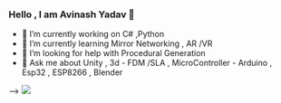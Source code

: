 ### Hello , I am Avinash Yadav 👋


- 🔭 I’m currently working on C# ,Python 
- 🌱 I’m currently learning Mirror Networking , AR /VR 
- 🤔 I’m looking for help with Procedural Generation 
- 💬 Ask me about Unity , 3d - FDM /SLA  , MicroController - Arduino , Esp32 , ESP8266  , Blender 

-->
<img src="https://github-readme-stats.vercel.app/api?username=Avin19&&show_icons=true&title_color=66ff33&icon_color=bb2ade&text_color=daf7dc&bg_color=191919">
